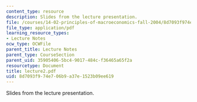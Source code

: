 ```yaml
---
content_type: resource
description: Slides from the lecture presentation.
file: /courses/14-02-principles-of-macroeconomics-fall-2004/8d7093f974e706b9a37e1523b09ee619_lecture2.pdf
file_type: application/pdf
learning_resource_types:
- Lecture Notes
ocw_type: OCWFile
parent_title: Lecture Notes
parent_type: CourseSection
parent_uid: 35905406-5bc4-9017-484c-f36465a65f2a
resourcetype: Document
title: lecture2.pdf
uid: 8d7093f9-74e7-06b9-a37e-1523b09ee619
---
```

Slides from the lecture presentation.

